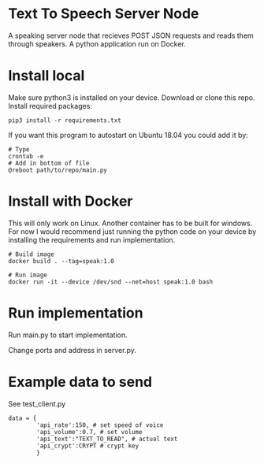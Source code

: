 # Text To Speech Server Node
 A speaking server node that recieves POST JSON requests and reads them through speakers. A python application run on Docker.

# Install local
Make sure python3 is installed on your device. 
Download or clone this repo.
Install required packages:
```
pip3 install -r requirements.txt
```
If you want this program to autostart on Ubuntu 18.04 you could add it by:
```
# Type
crontab -e
# Add in bottom of file
@reboot path/to/repo/main.py
```

# Install with Docker
This will only work on Linux. Another container has to be built for windows.
For now I would recommend just running the python code on your device by installing
the requirements and run implementation.
```
# Build image
docker build . --tag=speak:1.0

# Run image
docker run -it --device /dev/snd --net=host speak:1.0 bash
```

# Run implementation

Run main.py to start implementation.

Change ports and address in server.py.


# Example data to send
See test_client.py
```
data = {
        'api_rate':150, # set speed of voice
        'api_volume':0.7, # set volume
        'api_text':"TEXT_TO_READ", # actual text
        'api_crypt':CRYPT # crypt key
        } 
```
